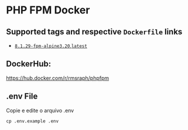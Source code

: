# PHP FPM Docker

## Supported tags and respective `Dockerfile` links

-	[`8.1.29-fpm-alpine3.20`,`latest`](https://github.com/rmsraph/phpfpm/blob/c96dcc44e0e3e830bbffa9469fd89d04e8aae5c9/Dockerfile)
  
## DockerHub:

https://hub.docker.com/r/rmsraph/phpfpm

## .env File

Copie e edite o arquivo .env
```
cp .env.example .env
```
